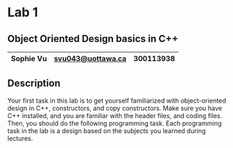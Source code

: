 # Lab 1

## Object Oriented Design basics in C++

| Sophie Vu | svu043@uottawa.ca | 300113938 |
| ------ | ------ | ------ |

## Description 
Your first task in this lab is to get yourself familiarized with object-oriented design in C++,
constructors, and copy constructors. Make sure you have C++ installed, and you are familiar with
the header files, and coding files. Then, you should do the following programming task. Each programming task in the lab is a design based on the subjects you learned during lectures.